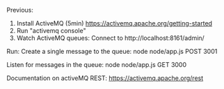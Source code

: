 Previous:
1. Install ActiveMQ (5min) https://activemq.apache.org/getting-started
2. Run "activemq console"
3. Watch ActiveMQ queues: Connect to http://localhost:8161/admin/

Run:
Create a single message to the queue:
node node/app.js POST 3001

Listen for messages in the queue:
node node/app.js GET 3000

Documentation on activeMQ REST:
https://activemq.apache.org/rest